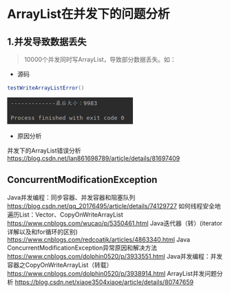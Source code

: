 # ArrayList在并发下的问题分析

## 1.并发导致数据丢失
>10000个并发同时写ArrayList，导致部分数据丢失。如：
* 源码
```Java
testWriteArrayListError()
```
![并发写导致数据丢失](./并发写导致数据丢失.png)

* 原因分析






并发下的ArrayList错误分析
https://blog.csdn.net/lan861698789/article/details/81697409
## ConcurrentModificationException
Java并发编程：同步容器、并发容器和阻塞队列
https://blog.csdn.net/qq_20176495/article/details/74129727
如何线程安全地遍历List：Vector、CopyOnWriteArrayList
https://www.cnblogs.com/wucao/p/5350461.html
Java迭代器（转）(iterator详解以及和for循环的区别)
https://www.cnblogs.com/redcoatjk/articles/4863340.html
Java ConcurrentModificationException异常原因和解决方法
https://www.cnblogs.com/dolphin0520/p/3933551.html
Java并发编程：并发容器之CopyOnWriteArrayList（转载）
https://www.cnblogs.com/dolphin0520/p/3938914.html
ArrayList并发问题分析
https://blog.csdn.net/xiaoe3504xiaoe/article/details/80747659
